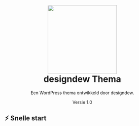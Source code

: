 <h1 align="center">
  <img src="https://designdew.nl/wp-content/uploads/2020/02/designdew_favicon.svg" width="224px"/><br/>
  designdew Thema
</h1>
<p align="center">Een WordPress thema ontwikkeld door designdew.</p>
<p align="center" font-size: 8px;>Versie 1.0</p>

## ⚡️ Snelle start

